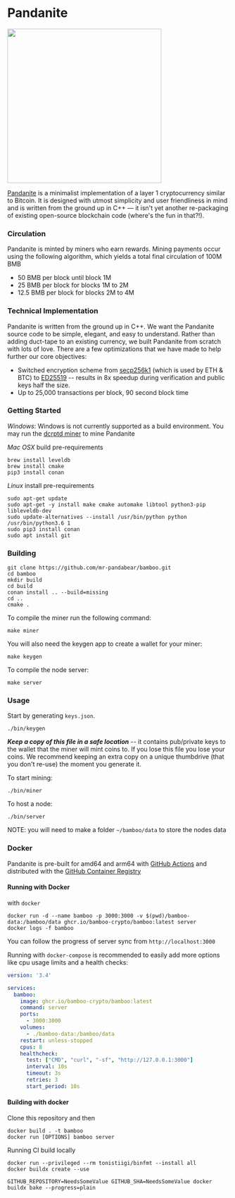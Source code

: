 Pandanite 
====================
<image src="https://github.com/mr-pandabear/bamboo-utils/raw/master/logo.png" width=350/>

[Pandanite](http://www.bamboocrypto.io) is a minimalist implementation of a layer 1 cryptocurrency similar to Bitcoin. It is designed with utmost simplicity and user friendliness in mind and is written from the ground up in C++ — it isn't yet another re-packaging of existing open-source blockchain code (where's the fun in that?!). 

### Circulation
Pandanite is minted by miners who earn rewards. Mining payments occur using the following algorithm, which yields a total final circulation of 100M BMB
- 50 BMB per block until block 1M
- 25 BMB per block for blocks 1M to 2M
- 12.5 BMB per block for blocks 2M to 4M

### Technical Implementation
Pandanite is written from the ground up in C++. We want the Pandanite source code to be simple, elegant, and easy to understand. Rather than adding duct-tape to an existing currency, we built Pandanite from scratch with lots of love. There are a few optimizations that we have made to help further our core objectives:
* Switched encryption scheme from [secp256k1](https://github.com/bitcoin-core/secp256k1) (which is used by ETH & BTC) to [ED25519](https://ed25519.cr.yp.to/) -- results in 8x speedup during verification and public keys half the size. 
* Up to 25,000 transactions per block, 90 second block time

### Getting Started
*Windows*: 
Windows is not currently supported as a build environment. You may run the [dcrptd miner](https://github.com/De-Crypted/dcrptd-miner/releases) to mine Pandanite

*Mac OSX* build pre-requirements
```
brew install leveldb
brew install cmake
pip3 install conan
```


*Linux* install pre-requirements
```
sudo apt-get update
sudo apt-get -y install make cmake automake libtool python3-pip libleveldb-dev
sudo update-alternatives --install /usr/bin/python python /usr/bin/python3.6 1
sudo pip3 install conan
sudo apt install git
```

### Building
```
git clone https://github.com/mr-pandabear/bamboo.git
cd bamboo
mkdir build
cd build
conan install .. --build=missing
cd ..
cmake .
```
To compile the miner run the following command:
```
make miner
```
You will also need the keygen app to create a wallet for your miner:
```
make keygen
```

To compile the node server:
```
make server
```

### Usage
Start by generating `keys.json`.

```
./bin/keygen
```
 ***Keep a copy of this file in a safe location*** -- it contains pub/private keys to the wallet that the miner will mint coins to. If you lose this file you lose your coins. We recommend keeping an extra copy on a unique thumbdrive (that you don't re-use) the moment you generate it.


To start mining:
```
./bin/miner
```

To host a node:
```
./bin/server
```
NOTE: you will need to make a folder `~/bamboo/data` to store the nodes data

### Docker

Pandanite is pre-built for amd64 and arm64 with [GitHub Actions](https://github.com/bamboo-crypto/bamboo/actions) and distributed with the [GitHub Container Registry](https://github.com/bamboo-crypto/bamboo/pkgs/container/bamboo)

#### Running with Docker

with `docker`

```shell
docker run -d --name bamboo -p 3000:3000 -v $(pwd)/bamboo-data:/bamboo/data ghcr.io/bamboo-crypto/bamboo:latest server
docker logs -f bamboo
```

You can follow the progress of server sync from `http://localhost:3000`

Running with `docker-compose` is recommended to easily add more options like cpu usage limits and a health checks:

```yaml
version: '3.4'

services:
  bamboo:
    image: ghcr.io/bamboo-crypto/bamboo:latest
    command: server
    ports:
      - 3000:3000
    volumes:
      - ./bamboo-data:/bamboo/data
    restart: unless-stopped
    cpus: 8
    healthcheck:
      test: ["CMD", "curl", "-sf", "http://127.0.0.1:3000"]
      interval: 10s
      timeout: 3s
      retries: 3
      start_period: 10s
```

#### Building with docker

Clone this repository and then

```shell
docker build . -t bamboo
docker run [OPTIONS] bamboo server
```

Running CI build locally
```shell
docker run --privileged --rm tonistiigi/binfmt --install all
docker buildx create --use

GITHUB_REPOSITORY=NeedsSomeValue GITHUB_SHA=NeedsSomeValue docker buildx bake --progress=plain
```
